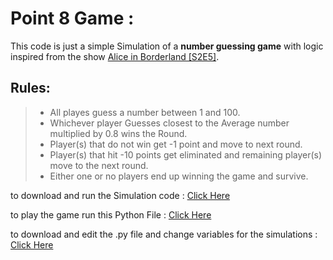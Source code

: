 # Point 8 Game :

This code is just a simple Simulation of a **number guessing game** with logic inspired from the show [Alice in Borderland [S2E5]](https://www.netflix.com/title/80200575).

## Rules:
> - All playes guess a number between 1 and 100.
> - Whichever player Guesses closest to the Average number multiplied by 0.8 wins the Round.
> - Player(s) that do not win get -1 point and move to next round.
> - Player(s) that hit -10 points get eliminated and remaining player(s) move to the next round.
> - Either one or no players end up winning the game and survive.

to download and run the Simulation code : [Click Here](pointEightSimulation.exe)

to play the game run this Python File : [Click Here](pointEightGame-play.py)

to download and edit the .py file and change variables for the simulations : [Click Here](pointEightSimulation.py)
